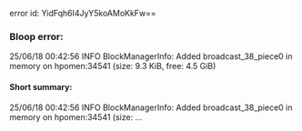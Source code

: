 error id: YidFqh6I4JyY5koAMoKkFw==
### Bloop error:

25/06/18 00:42:56 INFO BlockManagerInfo: Added broadcast_38_piece0 in memory on hpomen:34541 (size: 9.3 KiB, free: 4.5 GiB)
#### Short summary: 

25/06/18 00:42:56 INFO BlockManagerInfo: Added broadcast_38_piece0 in memory on hpomen:34541 (size: ...